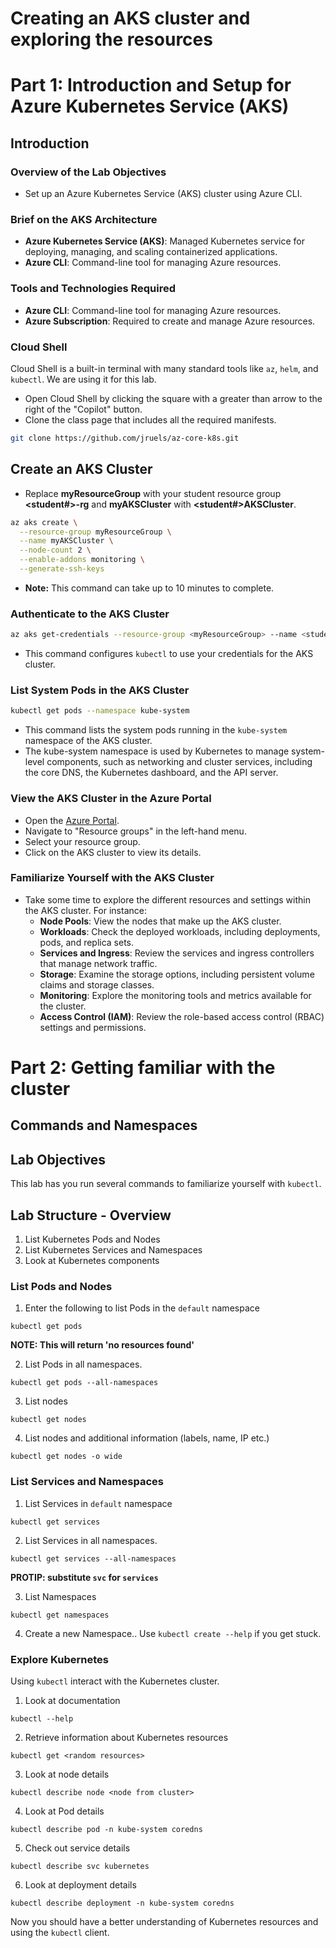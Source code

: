 # Creating an AKS cluster and exploring the resources

# Part 1: Introduction and Setup for Azure Kubernetes Service (AKS)

## Introduction

### **Overview of the Lab Objectives**
- Set up an Azure Kubernetes Service (AKS) cluster using Azure CLI.

### **Brief on the AKS Architecture**
- **Azure Kubernetes Service (AKS)**: Managed Kubernetes service for deploying, managing, and scaling containerized applications.
- **Azure CLI**: Command-line tool for managing Azure resources.

### **Tools and Technologies Required**
- **Azure CLI**: Command-line tool for managing Azure resources.
- **Azure Subscription**: Required to create and manage Azure resources.

### **Cloud Shell**
Cloud Shell is a built-in terminal with many standard tools like `az`, `helm`, and `kubectl`. We are using it for this lab.
- Open Cloud Shell by clicking the square with a greater than arrow to the right of the "Copilot" button. 
- Clone the class page that includes all the required manifests. 
```bash
git clone https://github.com/jruels/az-core-k8s.git
```

## Create an AKS Cluster
- Replace **myResourceGroup** with your student resource group **<student#>-rg** and **myAKSCluster** with **<student#>AKSCluster**.

```bash
az aks create \
  --resource-group myResourceGroup \
  --name myAKSCluster \
  --node-count 2 \
  --enable-addons monitoring \
  --generate-ssh-keys
```
- **Note:** This command can take up to 10 minutes to complete.

### **Authenticate to the AKS Cluster**

```bash
az aks get-credentials --resource-group <myResourceGroup> --name <student#>myAKSCluster
```

- This command configures `kubectl` to use your credentials for the AKS cluster.

### **List System Pods in the AKS Cluster**

```bash
kubectl get pods --namespace kube-system
```

- This command lists the system pods running in the `kube-system` namespace of the AKS cluster.
- The kube-system namespace is used by Kubernetes to manage system-level components, such as networking and cluster services, including the core DNS, the Kubernetes dashboard, and the API server.

### **View the AKS Cluster in the Azure Portal**
- Open the [Azure Portal](https://portal.azure.com/).
- Navigate to "Resource groups" in the left-hand menu.
- Select your resource group.
- Click on the AKS cluster to view its details.


### **Familiarize Yourself with the AKS Cluster**
- Take some time to explore the different resources and settings within the AKS cluster. For instance:
  - **Node Pools**: View the nodes that make up the AKS cluster.
  - **Workloads**: Check the deployed workloads, including deployments, pods, and replica sets.
  - **Services and Ingress**: Review the services and ingress controllers that manage network traffic.
  - **Storage**: Examine the storage options, including persistent volume claims and storage classes.
  - **Monitoring**: Explore the monitoring tools and metrics available for the cluster.
  - **Access Control (IAM)**: Review the role-based access control (RBAC) settings and permissions.

# Part 2: Getting familiar with the cluster

## Commands and Namespaces

## Lab Objectives

This lab has you run several commands to familiarize yourself with `kubectl`.

## Lab Structure - Overview 

1. List Kubernetes Pods and Nodes
2. List Kubernetes Services and Namespaces
3. Look at Kubernetes components 

### List Pods and Nodes

1. Enter the following to list Pods in the `default` namespace

```
kubectl get pods 
```

**NOTE: This will return 'no resources found'**

2. List Pods in all namespaces.

```
kubectl get pods --all-namespaces
```

3. List nodes

```
kubectl get nodes 
```

4. List nodes and additional information (labels, name, IP etc.) 

```
kubectl get nodes -o wide 
```

### List Services and Namespaces

1. List Services in `default` namespace

```
kubectl get services
```

2. List Services in all namespaces.

```
kubectl get services --all-namespaces
```

**PROTIP: substitute `svc` for `services`**

3. List Namespaces

```
kubectl get namespaces
```

4. Create a new Namespace..  Use `kubectl create --help` if you get stuck. 

### Explore Kubernetes

Using `kubectl` interact with the Kubernetes cluster. 

1. Look at documentation

```
kubectl --help
```

2. Retrieve information about Kubernetes resources

```
kubectl get <random resources>
```

3. Look at node details

```
kubectl describe node <node from cluster>
```

4. Look at Pod details 

```
kubectl describe pod -n kube-system coredns
```

5. Check out service details

```
kubectl describe svc kubernetes
```

6. Look at deployment details

```
kubectl describe deployment -n kube-system coredns 
```

Now you should have a better understanding of Kubernetes resources and using the `kubectl` client.
